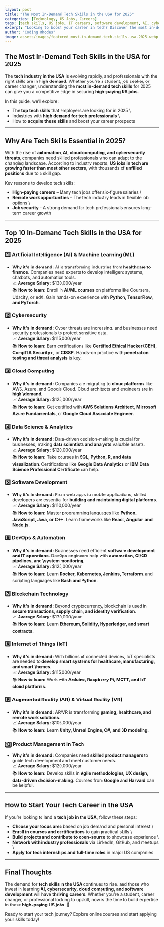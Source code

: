 ```yaml
---
layout: post
title: "The Most In-Demand Tech Skills in the USA for 2025"
categories: [Technology, US Jobs, Careers]
tags: [tech skills, US jobs, IT careers, software development, AI, cybersecurity]
excerpt: "Looking to boost your career in tech? Discover the most in-demand tech skills in the USA for 2025 and how mastering them can help you secure high-paying US jobs."
author: "Coding Rhodes"
image: assets/images/featured_most-in-demand-tech-skills-usa-2025.webp
---
```


## The Most In-Demand Tech Skills in the USA for 2025

The **tech industry in the USA** is evolving rapidly, and professionals with the right skills are in **high demand**. Whether you're a student, job seeker, or career changer, understanding the **most in-demand tech skills** for 2025 can give you a competitive edge in securing **high-paying US jobs**.

In this guide, we’ll explore:
-  The **top tech skills** that employers are looking for in 2025  \
-  Industries with **high demand for tech professionals**  \
-  How to **acquire these skills** and boost your career prospects  

---

## Why Are Tech Skills Essential in 2025?

With the rise of **automation, AI, cloud computing, and cybersecurity threats**, companies need skilled professionals who can adapt to the changing landscape. According to industry reports, **US jobs in tech are growing faster than most other sectors**, with thousands of **unfilled positions** due to a skill gap.

Key reasons to develop tech skills:
  -  **High-paying careers** – Many tech jobs offer six-figure salaries  \
  -  **Remote work opportunities** – The tech industry leads in flexible job options  \
  -  **Job security** – A strong demand for tech professionals ensures long-term career growth  

---

## Top 10 In-Demand Tech Skills in the USA for 2025

### 1️⃣ Artificial Intelligence (AI) & Machine Learning (ML)
-  **Why it's in demand:** AI is transforming industries from **healthcare to finance**. Companies need experts to develop intelligent systems, chatbots, and automation tools.  \
📈 **Average Salary:** $130,000/year  \
📚 **How to learn:** Enroll in **AI/ML courses** on platforms like Coursera, Udacity, or edX. Gain hands-on experience with **Python, TensorFlow, and PyTorch**.  

### 2️⃣ Cybersecurity
-  **Why it's in demand:** Cyber threats are increasing, and businesses need security professionals to protect sensitive data.  \
📈 **Average Salary:** $115,000/year  \
📚 **How to learn:** Earn certifications like **Certified Ethical Hacker (CEH)**, **CompTIA Security+**, or **CISSP**. Hands-on practice with **penetration testing and threat analysis** is key.  

### 3️⃣ Cloud Computing
-  **Why it's in demand:** Companies are migrating to **cloud platforms** like AWS, Azure, and Google Cloud. Cloud architects and engineers are in **high \demand**.  
📈 **Average Salary:** $125,000/year  \
📚 **How to learn:** Get certified with **AWS Solutions Architect**, **Microsoft Azure Fundamentals**, or **Google Cloud Associate Engineer**.  

### 4️⃣ Data Science & Analytics
-  **Why it's in demand:** Data-driven decision-making is crucial for businesses, making **data scientists and analysts** valuable assets.  \
📈 **Average Salary:** $120,000/year  \
📚 **How to learn:** Take courses in **SQL, Python, R, and data visualization**. Certifications like **Google Data Analytics** or **IBM Data Science Professional Certificate** can help.  

### 5️⃣ Software Development
-  **Why it's in demand:** From web apps to mobile applications, skilled developers are essential for **building and maintaining digital platforms**.  \
📈 **Average Salary:** $110,000/year  \
📚 **How to learn:** Master programming languages like **Python, JavaScript, Java, or C++**. Learn frameworks like **React, Angular, and Node.js**.  

### 6️⃣ DevOps & Automation
-  **Why it's in demand:** Businesses need efficient **software development and IT operations**. DevOps engineers help with **automation, CI/CD pipelines, and \system monitoring**.  
📈 **Average Salary:** $125,000/year  \
📚 **How to learn:** Learn **Docker, Kubernetes, Jenkins, Terraform**, and scripting languages like **Bash and Python**.  

### 7️⃣ Blockchain Technology
-  **Why it's in demand:** Beyond cryptocurrency, blockchain is used in **secure transactions, supply chain, and identity verification**.  \
📈 **Average Salary:** $130,000/year  \
📚 **How to learn:** Learn **Ethereum, Solidity, Hyperledger, and smart contracts**.  

### 8️⃣ Internet of Things (IoT)
-  **Why it's in demand:** With billions of connected devices, IoT specialists are needed to **develop smart systems for healthcare, manufacturing, and smart \homes**.  
📈 **Average Salary:** $115,000/year  \
📚 **How to learn:** Work with **Arduino, Raspberry Pi, MQTT, and IoT cloud platforms**.  

### 9️⃣ Augmented Reality (AR) & Virtual Reality (VR)
-  **Why it's in demand:** AR/VR is transforming **gaming, healthcare, and remote work solutions**.  \
📈 **Average Salary:** $105,000/year  \
📚 **How to learn:** Learn **Unity, Unreal Engine, C#, and 3D modeling**.  

### 🔟 Product Management in Tech
-  **Why it's in demand:** Companies need **skilled product managers** to guide tech development and meet customer needs.  \
📈 **Average Salary:** $120,000/year  \
📚 **How to learn:** Develop skills in **Agile methodologies, UX design, data-driven decision-making**. Courses from **Google and Harvard** can be helpful.  

---

## How to Start Your Tech Career in the USA

If you’re looking to land a **tech job in the USA**, follow these steps:
-  **Choose your focus area** based on job demand and personal interest  \
-  **Enroll in courses and certifications** to gain practical skills  \
-  **Build projects and contribute to open-source** to showcase experience  \
-  **Network with industry professionals** via LinkedIn, GitHub, and meetups  \
-  **Apply for tech internships and full-time roles** in major US companies  

---

## Final Thoughts

The demand for **tech skills in the USA** continues to rise, and those who invest in learning **AI, cybersecurity, cloud computing, and software development** will have **thriving careers**. Whether you’re a student, career changer, or professional looking to upskill, now is the time to build expertise in these **high-paying US jobs**. 🚀  

Ready to start your tech journey? Explore online courses and start applying your skills today!  

